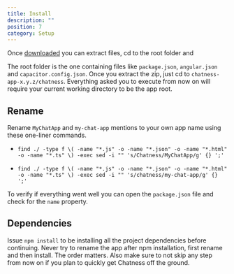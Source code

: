 ```yaml
---
title: Install
description: ""
position: 7
category: Setup
---
```


Once [downloaded](/setup/app-download) you can extract files, cd to the root folder and

<alert>

The root folder is the one containing files like `package.json`, `angular.json` and `capacitor.config.json`. Once you extract the zip, just cd to `chatness-app-x.y.z/chatness`. Everything asked you to execute from now on will require your current working directory to be the app root.

</alert>

## Rename

Rename `MyChatApp` and `my-chat-app` mentions to your own app name using these one-liner commands.

- `find ./ -type f \( -name "*.js" -o -name "*.json" -o -name "*.html" -o -name "*.ts" \) -exec sed -i "" 's/Chatness/MyChatApp/g' {} ';'`

- `find ./ -type f \( -name "*.js" -o -name "*.json" -o -name "*.html" -o -name "*.ts" \) -exec sed -i "" 's/chatness/my-chat-app/g' {} ';'`

To verify if everything went well you can open the `package.json` file and check for the `name` property.

## Dependencies

Issue `npm install` to be installing all the project dependencies before continuing. Never try to rename the app after npm installation, first rename and then install. The order matters. Also make sure to not skip any step from now on if you plan to quickly get Chatness off the ground.
